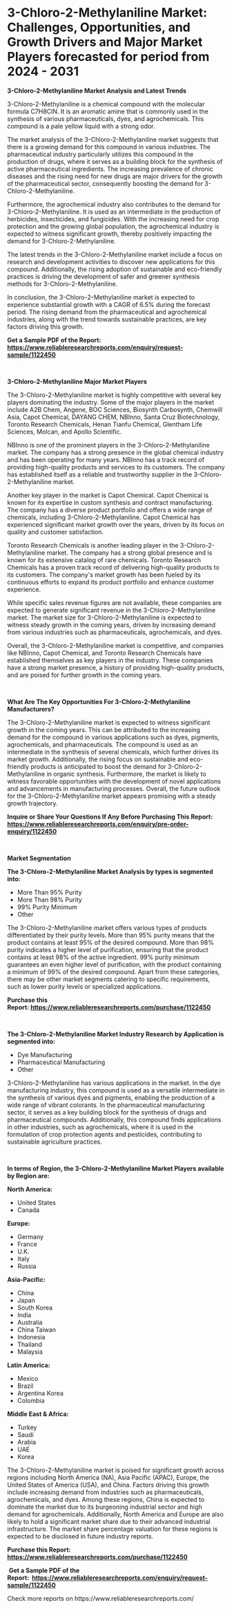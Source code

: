 <p><h1>3-Chloro-2-Methylaniline Market: Challenges, Opportunities, and Growth Drivers and Major Market Players forecasted for period from 2024 - 2031</h1></p><p><strong>3-Chloro-2-Methylaniline Market Analysis and Latest Trends</strong></p>
<p><p>3-Chloro-2-Methylaniline is a chemical compound with the molecular formula C7H8ClN. It is an aromatic amine that is commonly used in the synthesis of various pharmaceuticals, dyes, and agrochemicals. This compound is a pale yellow liquid with a strong odor.</p><p>The market analysis of the 3-Chloro-2-Methylaniline market suggests that there is a growing demand for this compound in various industries. The pharmaceutical industry particularly utilizes this compound in the production of drugs, where it serves as a building block for the synthesis of active pharmaceutical ingredients. The increasing prevalence of chronic diseases and the rising need for new drugs are major drivers for the growth of the pharmaceutical sector, consequently boosting the demand for 3-Chloro-2-Methylaniline.</p><p>Furthermore, the agrochemical industry also contributes to the demand for 3-Chloro-2-Methylaniline. It is used as an intermediate in the production of herbicides, insecticides, and fungicides. With the increasing need for crop protection and the growing global population, the agrochemical industry is expected to witness significant growth, thereby positively impacting the demand for 3-Chloro-2-Methylaniline.</p><p>The latest trends in the 3-Chloro-2-Methylaniline market include a focus on research and development activities to discover new applications for this compound. Additionally, the rising adoption of sustainable and eco-friendly practices is driving the development of safer and greener synthesis methods for 3-Chloro-2-Methylaniline.</p><p>In conclusion, the 3-Chloro-2-Methylaniline market is expected to experience substantial growth with a CAGR of 6.5% during the forecast period. The rising demand from the pharmaceutical and agrochemical industries, along with the trend towards sustainable practices, are key factors driving this growth.</p></p>
<p><strong>Get a Sample PDF of the Report:&nbsp; <a href="https://www.reliableresearchreports.com/enquiry/request-sample/1122450">https://www.reliableresearchreports.com/enquiry/request-sample/1122450</a></strong></p>
<p>&nbsp;</p>
<p><strong>3-Chloro-2-Methylaniline Major Market Players</strong></p>
<p><p>The 3-Chloro-2-Methylaniline market is highly competitive with several key players dominating the industry. Some of the major players in the market include A2B Chem, Angene, BOC Sciences, Biosynth Carbosynth, Chemwill Asia, Capot Chemical, DAYANG CHEM, NBInno, Santa Cruz Biotechnology, Toronto Research Chemicals, Henan Tianfu Chemical, Glentham Life Sciences, Molcan, and Apollo Scientific.</p><p>NBInno is one of the prominent players in the 3-Chloro-2-Methylaniline market. The company has a strong presence in the global chemical industry and has been operating for many years. NBInno has a track record of providing high-quality products and services to its customers. The company has established itself as a reliable and trustworthy supplier in the 3-Chloro-2-Methylaniline market.</p><p>Another key player in the market is Capot Chemical. Capot Chemical is known for its expertise in custom synthesis and contract manufacturing. The company has a diverse product portfolio and offers a wide range of chemicals, including 3-Chloro-2-Methylaniline. Capot Chemical has experienced significant market growth over the years, driven by its focus on quality and customer satisfaction.</p><p>Toronto Research Chemicals is another leading player in the 3-Chloro-2-Methylaniline market. The company has a strong global presence and is known for its extensive catalog of rare chemicals. Toronto Research Chemicals has a proven track record of delivering high-quality products to its customers. The company's market growth has been fueled by its continuous efforts to expand its product portfolio and enhance customer experience.</p><p>While specific sales revenue figures are not available, these companies are expected to generate significant revenue in the 3-Chloro-2-Methylaniline market. The market size for 3-Chloro-2-Methylaniline is expected to witness steady growth in the coming years, driven by increasing demand from various industries such as pharmaceuticals, agrochemicals, and dyes.</p><p>Overall, the 3-Chloro-2-Methylaniline market is competitive, and companies like NBInno, Capot Chemical, and Toronto Research Chemicals have established themselves as key players in the industry. These companies have a strong market presence, a history of providing high-quality products, and are poised for further growth in the coming years.</p></p>
<p>&nbsp;</p>
<p><strong>What Are The Key Opportunities For 3-Chloro-2-Methylaniline Manufacturers?</strong></p>
<p><p>The 3-Chloro-2-Methylaniline market is expected to witness significant growth in the coming years. This can be attributed to the increasing demand for the compound in various applications such as dyes, pigments, agrochemicals, and pharmaceuticals. The compound is used as an intermediate in the synthesis of several chemicals, which further drives its market growth. Additionally, the rising focus on sustainable and eco-friendly products is anticipated to boost the demand for 3-Chloro-2-Methylaniline in organic synthesis. Furthermore, the market is likely to witness favorable opportunities with the development of novel applications and advancements in manufacturing processes. Overall, the future outlook for the 3-Chloro-2-Methylaniline market appears promising with a steady growth trajectory.</p></p>
<p><strong>Inquire or Share Your Questions If Any Before Purchasing This Report: <a href="https://www.reliableresearchreports.com/enquiry/pre-order-enquiry/1122450">https://www.reliableresearchreports.com/enquiry/pre-order-enquiry/1122450</a></strong></p>
<p>&nbsp;</p>
<p><strong>Market Segmentation</strong></p>
<p><strong>The 3-Chloro-2-Methylaniline Market Analysis by types is segmented into:</strong></p>
<p><ul><li>More Than 95% Purity</li><li>More Than 98% Purity</li><li>99% Purity Minimum</li><li>Other</li></ul></p>
<p><p>The 3-Chloro-2-Methylaniline market offers various types of products differentiated by their purity levels. More than 95% purity means that the product contains at least 95% of the desired compound. More than 98% purity indicates a higher level of purification, ensuring that the product contains at least 98% of the active ingredient. 99% purity minimum guarantees an even higher level of purification, with the product containing a minimum of 99% of the desired compound. Apart from these categories, there may be other market segments catering to specific requirements, such as lower purity levels or specialized applications.</p></p>
<p><strong>Purchase this Report:&nbsp;<a href="https://www.reliableresearchreports.com/purchase/1122450">https://www.reliableresearchreports.com/purchase/1122450</a></strong></p>
<p>&nbsp;</p>
<p><strong>The 3-Chloro-2-Methylaniline Market Industry Research by Application is segmented into:</strong></p>
<p><ul><li>Dye Manufacturing</li><li>Pharmaceutical Manufacturing</li><li>Other</li></ul></p>
<p><p>3-Chloro-2-Methylaniline has various applications in the market. In the dye manufacturing industry, this compound is used as a versatile intermediate in the synthesis of various dyes and pigments, enabling the production of a wide range of vibrant colorants. In the pharmaceutical manufacturing sector, it serves as a key building block for the synthesis of drugs and pharmaceutical compounds. Additionally, this compound finds applications in other industries, such as agrochemicals, where it is used in the formulation of crop protection agents and pesticides, contributing to sustainable agriculture practices.</p></p>
<p>&nbsp;</p>
<p><strong>In terms of Region, the 3-Chloro-2-Methylaniline Market Players available by Region are:</strong></p>
<p>
    <p> <strong> North America: </strong>
        <ul>
            <li>United States</li>
            <li>Canada</li>
        </ul>
        </p> 
    <p> <strong> Europe: </strong>
        <ul>
            <li>Germany</li>
            <li>France</li>
            <li>U.K.</li>
            <li>Italy</li>
            <li>Russia</li>
        </ul>
        </p> 
    <p> <strong> Asia-Pacific: </strong>
        <ul>
            <li>China</li>
            <li>Japan</li>
            <li>South Korea</li>
            <li>India</li>
            <li>Australia</li>
            <li>China Taiwan</li>
            <li>Indonesia</li>
            <li>Thailand</li>
            <li>Malaysia</li>
        </ul>
        </p> 
    <p> <strong> Latin America: </strong>
        <ul>
            <li>Mexico</li>
            <li>Brazil</li>
            <li>Argentina Korea</li>
            <li>Colombia</li>
        </ul>
        </p> 
    <p> <strong> Middle East & Africa: </strong>
        <ul>
            <li>Turkey</li>
            <li>Saudi</li>
            <li>Arabia</li>
            <li>UAE</li>
            <li>Korea</li>
        </ul>
    </p>
    </p>
<p><p>The 3-Chloro-2-Methylaniline market is poised for significant growth across regions including North America (NA), Asia Pacific (APAC), Europe, the United States of America (USA), and China. Factors driving this growth include increasing demand from industries such as pharmaceuticals, agrochemicals, and dyes. Among these regions, China is expected to dominate the market due to its burgeoning industrial sector and high demand for agrochemicals. Additionally, North America and Europe are also likely to hold a significant market share due to their advanced industrial infrastructure. The market share percentage valuation for these regions is expected to be disclosed in future industry reports.</p></p>
<p><strong>Purchase this Report: <a href="https://www.reliableresearchreports.com/purchase/1122450">https://www.reliableresearchreports.com/purchase/1122450</a></strong></p>
<p>&nbsp;<strong>Get a Sample PDF of the Report:&nbsp;&nbsp;<a href="https://www.reliableresearchreports.com/enquiry/request-sample/1122450">https://www.reliableresearchreports.com/enquiry/request-sample/1122450</a></strong></p>
<p><strong></strong></p>
<p>Check more reports on https://www.reliableresearchreports.com/</p>